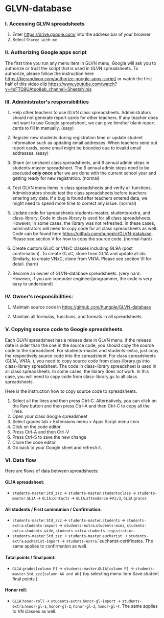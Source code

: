 # GLVN-database


### I. Accessing GLVN spreadsheets

1. Enter https://drive.google.com/ into the address bar of your browser
2. Select `Shared with me`

### II. Authorizing Google apps script

The first time you run any menu item in GLVN menu, Google will ask you to authorize or trust the script that is used in GLVN spreadsheets. To authorize, please follow the instruction here https://kierandixon.com/authorize-google-apps-script/ or watch the first half of this video clip https://www.youtube.com/watch?v=4sFTQ9UAtuo&ab_channel=SheetsNinja

### III. Administrator's responsibilities

1. Help other teachers to use GLVN class spreadsheets. Administrators should not generate report cards for other teachers. If any teacher does not want to use Google spreadsheet, we can give him/her blank report cards to fill in manually. (easy)
 
2. Register new students during registration time or update student information such as updating email addresses. When teachers send out report cards, some email might be bounded due to invalid email addresses. (easy)
 
3. Share (or unshare) class spreadsheets, and 6 annual admin steps in students-master spreadsheet. The 6 annual admin steps need to be executed **only once** after we are done with the current school year and getting ready for new registration. (normal)
 
4. Test GLVN menu items in class spreadsheets and verify all functions. Administrators should test the class spreadsheets before teachers entering any data. If a bug is found after teachers entered data, we might need to spend more time to correct any issue. (normal)
 
5. Update code for spreadsheets students-master, students-extra, and class-library. Code in class-library is used for all class spreadsheets. However, in some cases, the library was not refreshed. In these cases, administrators will need to copy code for all class spreadsheets as well. Code can be found here https://github.com/hungple/GLVN-database. Please see section V for how to copy the source code. (normal-hard)
 
6. Create custom GLxC or VNxC classes including GL9A (post confirmation). To create GLxC, clone from GL1A and update all ids. Similarly, to create VNxC, clone from VN1A. Please see section VI for detail. (hard)
 
7. Become an owner of GLVN-database spreadsheets. (very hard. However, if you are computer engineer/programmer, the code is very easy to understand)
 

### IV. Owner’s responsibilities:
 
1. Maintain source code in https://github.com/hungple/GLVN-database

2. Maintain all formulas, functions, and formats in all spreadsheets.


### V. Copying source code to Google spreadsheets

Each GLVN spreadsheet has a release date in GLVN menu. If the release date is older than the one in the source code, you should copy the source code to the spreadsheet. For students-master and students-extra, just copy the respectively source code into the spreadsheet. For class spreadsheets (GL1A, VN1A..), you need to copy source code from class-library.gs into class-library spreadsheet. The code in class-library spreadsheet is used in all class spreadsheets. In some cases, the library does not work. In this case, you will need to copy code from class-library.gs to all class spreadsheets.

Here is the instruction how to copy source code to spreadsheets.
1. Select all the lines and then press Ctrl-C. Alternatively, you can click on the Raw button and then press Ctrl-A and then Ctrl-C to copy all the lines.
2. Open your class Google spreadsheet
3. Select grades tab > Extensions menu > Apps Script menu item
4. Click on the code editor
5. Press Ctrl-A and then Ctrl-V
6. Press Ctrl-S to save the new change
7. Close the code editor
8. Go back to your Google sheet and refresh it.


### VI. Data flow
 
Here are flows of data between spreadsheets:
 
#### GL1A spreadsheet:
- `students-master`.`Std_zzz` -> `students-master`.`studentsclass` -> `students-master`.`GL1A` -> `GL1A`.`contacts` -> `GL1A`.`attendance-HK1/2`, `GL1A`.`graces`
 
#### All students / First communion / Confirmation:
- `students-master`.`Std_zzz` -> `students-master`.`students` -> `students-extra`.`students-import` -> `students-extra`.`students-mini`, `students-extra`.`students-wide`, `students-extra`.`students-registration`. 
- `students-master`.`Std_zzz` -> `students-master`.`eucharist` -> `students-extra`.`eucharist-import` -> `students-extra`.`eucharist-certificates. The same applies to confirmation as well.
 
#### Total points / final point:
- `GL1A`.`grades[column F]` -> `students-master`.`GL1A[column P]` ->  `students-master`.`Std_zzz[column AG and AH]` (by selecting menu item Save student final points )
 
#### Honor roll:
- `GL1A`.`honor-roll` -> `students-extra`.`honor-gl-import` -> `students-extra`.`honor-gl-1`, `honor-gl-2`, `honor-gl-3`, `honor-gl-4`. The same applies to VN classes as well.


